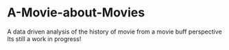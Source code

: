 # A-Movie-about-Movies

A data driven analysis of the history of movie from a movie buff perspective
Its still a work in progress!
